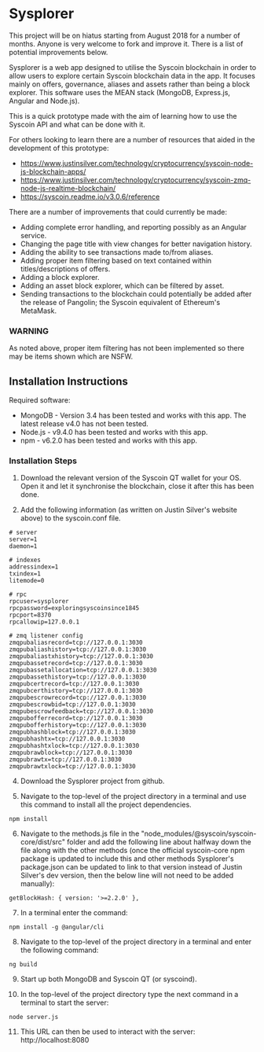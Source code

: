 # Sysplorer

This project will be on hiatus starting from August 2018 for a number of months. Anyone is very welcome to fork and improve it. There is a list of potential improvements below.

Sysplorer is a web app designed to utilise the Syscoin blockchain in order to allow users to explore certain Syscoin blockchain data in the app. It focuses mainly on offers, governance, aliases and assets rather than being a block explorer. This software uses the MEAN stack (MongoDB, Express.js, Angular and Node.js).

This is a quick prototype made with the aim of learning how to use the Syscoin API and what can be done with it.

For others looking to learn there are a number of resources that aided in the development of this prototype:
* https://www.justinsilver.com/technology/cryptocurrency/syscoin-node-js-blockchain-apps/
* https://www.justinsilver.com/technology/cryptocurrency/syscoin-zmq-node-js-realtime-blockchain/
* https://syscoin.readme.io/v3.0.6/reference

There are a number of improvements that could currently be made:
* Adding complete error handling, and reporting possibly as an Angular service.
* Changing the page title with view changes for better navigation history.
* Adding the ability to see transactions made to/from aliases.
* Adding proper item filtering based on text contained within titles/descriptions of offers.
* Adding a block explorer.
* Adding an asset block explorer, which can be filtered by asset.
* Sending transactions to the blockchain could potentially be added after the release of Pangolin; the Syscoin equivalent of Ethereum's MetaMask.

### WARNING
As noted above, proper item filtering has not been implemented so there may be items shown which are NSFW.

## Installation Instructions

Required software:
* MongoDB - Version 3.4 has been tested and works with this app. The latest release v4.0 has not been tested.
* Node.js - v9.4.0 has been tested and works with this app.
* npm - v6.2.0 has been tested and works with this app.

### Installation Steps

1. Download the relevant version of the Syscoin QT wallet for your OS. Open it and let it synchronise the blockchain, close it after this has been done.

2. Add the following information (as written on Justin Silver's website above) to the syscoin.conf file.

```
# server
server=1
daemon=1

# indexes
addressindex=1
txindex=1
litemode=0

# rpc
rpcuser=sysplorer
rpcpassword=exploringsyscoinsince1845
rpcport=8370
rpcallowip=127.0.0.1

# zmq listener config
zmqpubaliasrecord=tcp://127.0.0.1:3030
zmqpubaliashistory=tcp://127.0.0.1:3030
zmqpubaliastxhistory=tcp://127.0.0.1:3030
zmqpubassetrecord=tcp://127.0.0.1:3030
zmqpubassetallocation=tcp://127.0.0.1:3030
zmqpubassethistory=tcp://127.0.0.1:3030
zmqpubcertrecord=tcp://127.0.0.1:3030
zmqpubcerthistory=tcp://127.0.0.1:3030
zmqpubescrowrecord=tcp://127.0.0.1:3030
zmqpubescrowbid=tcp://127.0.0.1:3030
zmqpubescrowfeedback=tcp://127.0.0.1:3030
zmqpubofferrecord=tcp://127.0.0.1:3030
zmqpubofferhistory=tcp://127.0.0.1:3030
zmqpubhashblock=tcp://127.0.0.1:3030
zmqpubhashtx=tcp://127.0.0.1:3030
zmqpubhashtxlock=tcp://127.0.0.1:3030
zmqpubrawblock=tcp://127.0.0.1:3030
zmqpubrawtx=tcp://127.0.0.1:3030
zmqpubrawtxlock=tcp://127.0.0.1:3030
```

4. Download the Sysplorer project from github.

5. Navigate to the top-level of the project directory in a terminal and use this command to install all the project dependencies.
```
npm install
```

6. Navigate to the methods.js file in the "node_modules/@syscoin/syscoin-core/dist/src" folder and add the following line about halfway down the file along with the other methods (once the official syscoin-core npm package is updated to include this and other methods Sysplorer's package.json can be updated to link to that version instead of Justin Silver's dev version, then the below line will not need to be added manually):
```
getBlockHash: { version: '>=2.2.0' },
```

7. In a terminal enter the command:
```
npm install -g @angular/cli
```

8. Navigate to the top-level of the project directory in a terminal and enter the following command:
```
ng build
```

9. Start up both MongoDB and Syscoin QT (or syscoind).

10. In the top-level of the project directory type the next command in a terminal to start the server:
```
node server.js
```

11. This URL can then be used to interact with the server:
  http://localhost:8080
